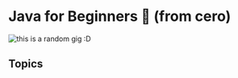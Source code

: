 # Java for Beginners 🍵 (from cero)

![this is a random gig :D](https://media.giphy.com/media/LG1ZZP1Go0D8j7YsWy/giphy.gif)

## **Topics**

